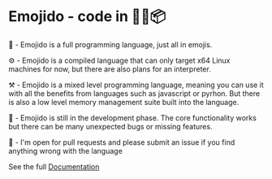 # Emojido - code in 🚀💥📦

🚀 - Emojido is a full programming language, just all in emojis.

⚙️ - Emojido is a compiled language that can only target x64 Linux machines for now, but there are also plans for an interpreter.

⚒️ - Emojido is a mixed level programming language, meaning you can use it with all the benefits from languages such as javascript or pyrhon. But there is also a low level memory management suite built into the language.

👷 - Emojido is still in the development phase. The core functionality works but there can be many unexpected bugs or missing features.

🤝 - I'm open for pull requests and please submit an issue if you find anything wrong with the language


See the full [Documentation](https://emojido.flavianz.ch)
